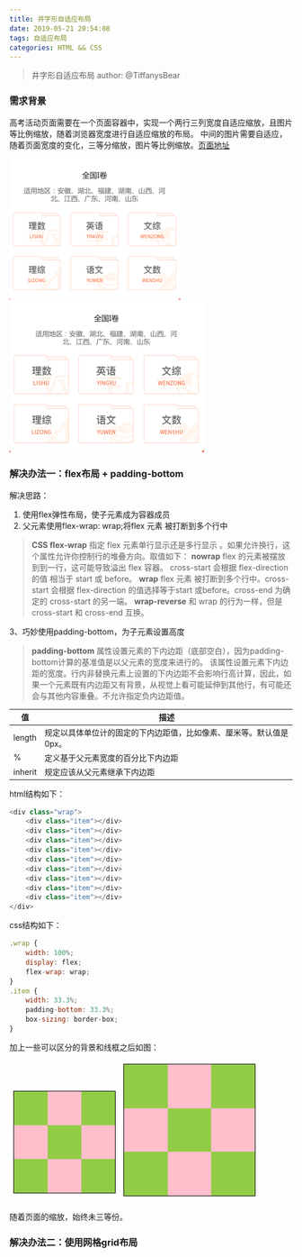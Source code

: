 ```yaml
---
title: 井字形自适应布局
date: 2019-05-21 20:54:08
tags: 自适应布局
categories: HTML && CSS
---
```

> 井字形自适应布局
> author: @TiffanysBear

### 需求背景
高考活动页面需要在一个页面容器中，实现一个两行三列宽度自适应缩放，且图片等比例缩放，随着浏览器宽度进行自适应缩放的布局。
中间的图片需要自适应，随着页面宽度的变化，三等分缩放，图片等比例缩放。[页面地址](https://tiku.baidu.com/topic/gaokao2019/zhenti)


<!-- more -->

![GitHub](https://github.com/Tiffanysbear/accumulation/raw/master/image/jing-1.png "GitHub,Social Coding")
![GitHub](https://github.com/Tiffanysbear/accumulation/raw/master/image/jing-2.png "GitHub,Social Coding")


### 解决办法一：flex布局 + padding-bottom
解决思路：
1. 使用flex弹性布局，使子元素成为容器成员
2. 父元素使用flex-wrap: wrap;将flex 元素 被打断到多个行中


> **CSS flex-wrap** 指定 flex 元素单行显示还是多行显示 。如果允许换行，这个属性允许你控制行的堆叠方向。取值如下：
> **nowrap**
flex 的元素被摆放到到一行，这可能导致溢出 flex 容器。 cross-start  会根据 flex-direction 的值 相当于 start 或 before。
**wrap**
flex 元素 被打断到多个行中。cross-start 会根据 flex-direction 的值选择等于start 或before。cross-end 为确定的 cross-start 的另一端。
**wrap-reverse**
和 wrap 的行为一样，但是 cross-start 和 cross-end 互换。



3、巧妙使用padding-bottom，为子元素设置高度

> **padding-bottom** 属性设置元素的下内边距（底部空白），因为padding-bottom计算的基准值是以父元素的宽度来进行的。
> 该属性设置元素下内边距的宽度。行内非替换元素上设置的下内边距不会影响行高计算，因此，如果一个元素既有内边距又有背景，从视觉上看可能延伸到其他行，有可能还会与其他内容重叠。不允许指定负内边距值。
>  
值 | 描述
---- | ---
length | 规定以具体单位计的固定的下内边距值，比如像素、厘米等。默认值是 0px。
% | 定义基于父元素宽度的百分比下内边距
inherit|规定应该从父元素继承下内边距

html结构如下：

```javascript
<div class="wrap">
    <div class="item"></div>
    <div class="item"></div>
    <div class="item"></div>
    <div class="item"></div>
    <div class="item"></div>
    <div class="item"></div>
    <div class="item"></div>
    <div class="item"></div>
    <div class="item"></div>
</div>

```

css结构如下：

```javascript
.wrap {
    width: 100%;
    display: flex;
    flex-wrap: wrap;
}
.item {
    width: 33.3%;
    padding-bottom: 33.3%;
    box-sizing: border-box;
}

```

加上一些可以区分的背景和线框之后如图：

![GitHub](https://github.com/Tiffanysbear/accumulation/raw/master/image/jing-3.png "GitHub,Social Coding")
![GitHub](https://github.com/Tiffanysbear/accumulation/raw/master/image/jing-4.png "GitHub,Social Coding")

随着页面的缩放，始终未三等份。


### 解决办法二：使用网格grid布局














